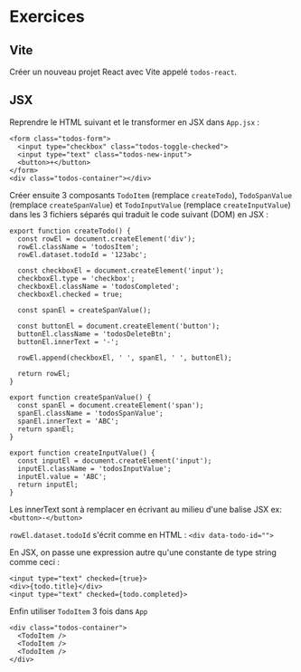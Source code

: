 # Exercices

## Vite

Créer un nouveau projet React avec Vite appelé `todos-react`.

## JSX

Reprendre le HTML suivant et le transformer en JSX dans `App.jsx` :

```
<form class="todos-form">
  <input type="checkbox" class="todos-toggle-checked">
  <input type="text" class="todos-new-input">
  <button>+</button>
</form>
<div class="todos-container"></div>
```

Créer ensuite 3 composants `TodoItem` (remplace `createTodo`), `TodoSpanValue` (remplace `createSpanValue`) et `TodoInputValue` (remplace `createInputValue`) dans les 3 fichiers séparés qui traduit le code suivant (DOM) en JSX :

```
export function createTodo() {
  const rowEl = document.createElement('div');
  rowEl.className = 'todosItem';
  rowEl.dataset.todoId = '123abc';

  const checkboxEl = document.createElement('input');
  checkboxEl.type = 'checkbox';
  checkboxEl.className = 'todosCompleted';
  checkboxEl.checked = true;

  const spanEl = createSpanValue();

  const buttonEl = document.createElement('button');
  buttonEl.className = 'todosDeleteBtn';
  buttonEl.innerText = '-';

  rowEl.append(checkboxEl, ' ', spanEl, ' ', buttonEl);

  return rowEl;
}

export function createSpanValue() {
  const spanEl = document.createElement('span');
  spanEl.className = 'todosSpanValue';
  spanEl.innerText = 'ABC';
  return spanEl;
}

export function createInputValue() {
  const inputEl = document.createElement('input');
  inputEl.className = 'todosInputValue';
  inputEl.value = 'ABC';
  return inputEl;
}
```

Les innerText sont à remplacer en écrivant au milieu d'une balise JSX
ex: `<button>-</button>`

`rowEl.dataset.todoId` s'écrit comme en HTML : `<div data-todo-id="">`

En JSX, on passe une expression autre qu'une constante de type string comme ceci :

```
<input type="text" checked={true}>
<div>{todo.title}</div>
<input type="text" checked={todo.completed}>
```

Enfin utiliser `TodoItem` 3 fois dans `App`

```
<div class="todos-container">
  <TodoItem />
  <TodoItem />
  <TodoItem />
</div>
```